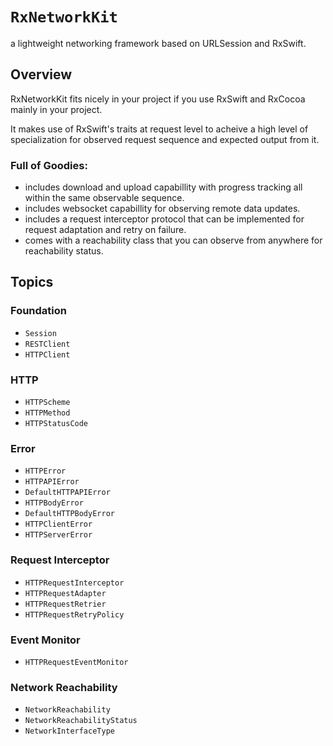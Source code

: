 # ``RxNetworkKit``

a lightweight networking framework based on URLSession and RxSwift.

## Overview

RxNetworkKit fits nicely in your project if you use RxSwift and RxCocoa mainly in your project.

It makes use of RxSwift's traits at request level to acheive a high level of specialization for observed request sequence and expected output from it.

### Full of Goodies:
- includes download and upload capabillity with progress tracking all within the same observable sequence.
- includes websocket capabillity for observing remote data updates.
- includes a request interceptor protocol that can be implemented for request adaptation and retry on failure.
- comes with a reachability class that you can observe from anywhere for reachability status.

## Topics

### Foundation

- ``Session``
- ``RESTClient``
- ``HTTPClient``

### HTTP

- ``HTTPScheme``
- ``HTTPMethod``
- ``HTTPStatusCode``

### Error

- ``HTTPError``
- ``HTTPAPIError``
- ``DefaultHTTPAPIError``
- ``HTTPBodyError``
- ``DefaultHTTPBodyError``
- ``HTTPClientError``
- ``HTTPServerError``

### Request Interceptor

- ``HTTPRequestInterceptor``
- ``HTTPRequestAdapter``
- ``HTTPRequestRetrier``
- ``HTTPRequestRetryPolicy``

### Event Monitor

- ``HTTPRequestEventMonitor``

### Network Reachability

- ``NetworkReachability``
- ``NetworkReachabilityStatus``
- ``NetworkInterfaceType``
